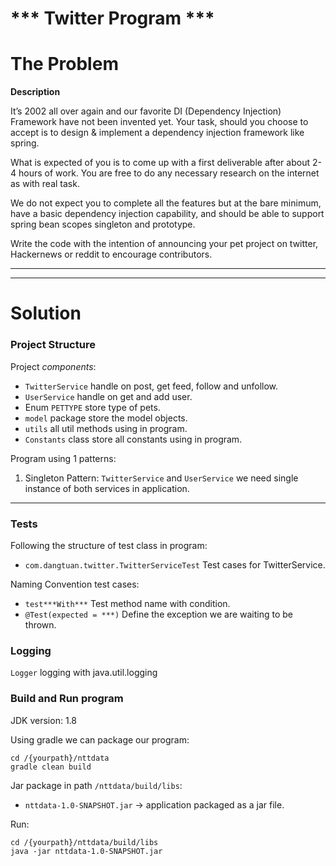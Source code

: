 # *** Twitter Program ***

# The Problem

__Description__

It’s 2002 all over again and our favorite DI (Dependency Injection) Framework have not been invented yet. Your task, should you choose to accept is to design & implement a dependency injection framework like spring.

What is expected of you is to come up with a first deliverable after about 2-4 hours of work. You are free to do any necessary research on the internet as with real task. 

We do not expect you to complete all the features but at the bare minimum, have a basic dependency injection capability, and should be able to support spring bean scopes singleton and prototype.

Write the code with the intention of announcing your pet project on twitter, Hackernews or reddit to encourage contributors.

---
---

# Solution

### Project Structure
Project _components_:
- `TwitterService` handle on post, get feed, follow and unfollow.
- `UserService` handle on get and add user.
- Enum `PETTYPE` store type of pets.
- `model` package store the model objects.
- `utils` all util methods using in program.
- `Constants` class store all constants using in program.

Program using 1 patterns:
1. Singleton Pattern: `TwitterService` and `UserService` we need single instance of both services in application. 
---
###	Tests

Following the structure of test class in program:
- `com.dangtuan.twitter.TwitterServiceTest` Test cases for TwitterService.

Naming Convention test cases:
-  `test***With***` Test method name with condition.
- `@Test(expected = ***)` Define the exception we are waiting to be thrown.

### Logging
`Logger` logging with java.util.logging

###	Build and Run program
JDK version: 1.8

Using gradle we can package our program:
```
cd /{yourpath}/nttdata
gradle clean build
```

Jar package in path `/nttdata/build/libs`:
- `nttdata-1.0-SNAPSHOT.jar` -> application packaged as a jar file.

Run: 
```
cd /{yourpath}/nttdata/build/libs
java -jar nttdata-1.0-SNAPSHOT.jar
```